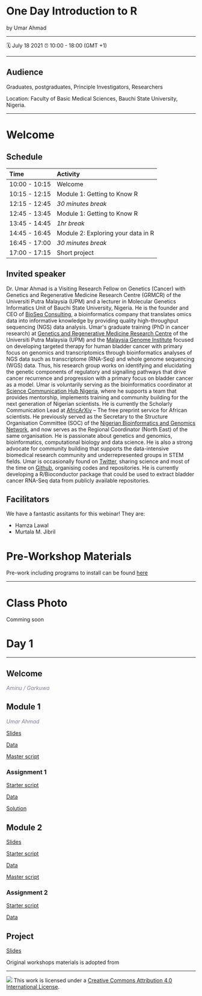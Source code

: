 # One Day Introduction to R

by Umar Ahmad

-----

:spiral_calendar: July 18 2021
:alarm_clock:     10:00 - 18:00 (GMT +1) 

-----

## Audience
Graduates, postgraduates, Principle Investigators, Researchers

Location: Faculty of Basic Medical Sciences, Bauchi State University, Nigeria.

-----


# Welcome <a id="welcome"></a>


## Schedule

| Time          | Activity         |
| :------------ | :--------------- |
| 10:00 - 10:15 | Welcome          |
| 10:15 - 12:15 | Module 1: Getting to Know R |
| 12:15 - 12:45 | *30 minutes break* |
| 12:45 - 13:45 | Module 1: Getting to Know R |
| 13:45 - 14:45 | *1hr  break*   |
| 14:45 - 16:45 | Module 2: Exploring your data in R |
| 16:45 - 17:00 | *30 minutes break* |
| 17:00 - 17:15 | Short project      |


## Invited speaker 

Dr. Umar Ahmad is a Visiting Research Fellow on Genetics (Cancer) with Genetics and Regenerative Medicine Research Centre (GRMCR) of the Universiti Putra Malaysia (UPM) and a lecturer in Molecular Genetics Informatics Unit of Bauchi State University, Nigeria. He is the founder and CEO of [BioSeq Consulting](https://bioseqc.com/), a bioinformatics company that translates omics data into informative knowledge by providing quality high-throughput sequencing (NGS) data analysis. Umar's graduate training (PhD in cancer research) at [Genetics and Regenerative Medicine Research Centre](https://grmrc.org/) of the Universiti Putra Malaysia (UPM) and the [Malaysia Genome Institute](https://mgi-nibm.my/v5/index.php) focused on developing targeted therapy for human bladder cancer with primary focus on genomics and transcriptomics through bioinformatics analyses of NGS data such as transcriptome (RNA-Seq) and whole genome sequencing (WGS) data. Thus, his research group works on identifying and elucidating the genetic components of regulatory and signalling pathways that drive cancer recurrence and progression with a primary focus on bladder cancer as a model. Umar is voluntarily serving as the bioinformatics coordinator at [Science Communication Hub Nigeria](https://www.scicomnigeria.org/), where he supports a team that provides mentorship, implements training and community building for the next generation of Nigerian scientists. He is currently the Scholarly Communication Lead at [AfricArXiv](https://info.africarxiv.org/) – The free preprint service for African scientists. He previously served as the Secretary to the Structure Organisation Committee (SOC) of the [Nigerian Bioinformatics and Genomics Network](http://www.nbgnetwork.org/), and now serves as the Regional Coordinator (North East) of the same organisation. He is passionate about genetics and genomics, bioinformatics, computational biology and data science. He is also a strong advocate for community building that supports the data-intensive biomedical research community and underrepresented groups in STEM fields. Umar is occasionally found on [Twitter](https://twitter.com/babasaraki1), sharing science and most of the time on [Github](https://github.com/babasaraki), organising codes and repositories. He is currently developing a R/Bioconductor package that could be used to extract bladder cancer RNA-Seq data from publicly available repositories.


## Facilitators 

We have a fantastic assitants for this webinar! They are:

- Hamza Lawal
- Murtala M. Jibril


# Pre-Workshop Materials <a id="preworkshop"></a>

Pre-work including programs to install can be found [here](https://github.com/babasaraki)


***

# Class Photo

Comming soon

# Day 1 <a id="day1"></a>

***

## Welcome

*<font color="#827e9c">Aminu / Garkuwa </font>*
 
 ## Module 1
 
 *<font color="#827e9c">Umar Ahmad</font>* 
 
 [Slides](https://drive.google.com/file/d/1r2I7K6qOzUD5uyg6bb90BkC3g5x_vKwt/view?usp=sharing)

 [Data](https://docs.google.com/spreadsheets/d/172HY7RSYGaKi2jYMWbae80g0E2HxNBtceH9rQo5SRZo/edit?usp=sharing)
 
 [Master script](https://drive.google.com/file/d/1JBxZD6Xb2vKETA-5a-0S9LKZmwA3Io97/view?usp=sharing)
 
### Assignment 1 

[Starter script](https://drive.google.com/file/d/1NLsnVHOToG4OY9pWFrwYu60JG6NP3NjP/view?usp=sharing)

[Data](https://drive.google.com/file/d/1l3oCfJrn2ztoUjkpkctTr5_WGjFvD9JQ/view?usp=sharing)

[Solution](https://drive.google.com/file/d/1ULynyWmbZm035qhG88sQzYt4sEGXGADx/view?usp=sharing)

## Module 2

[Slides](https://drive.google.com/file/d/149V1hnFRZiAt5_tqDwVJNeI1baEBSVKh/view?usp=sharing)

[Starter script](https://drive.google.com/file/d/1w31LrBcjFJ46iCo992sIO01BbhKHAG7-/view?usp=sharing)

[Data](https://drive.google.com/file/d/1XeP5vWIv0uJXS8kvJT7CXa3b6APpKU3T/view?usp=sharing)

[Master script](https://drive.google.com/file/d/148vakGizrsq_7N69LfdXJbmLSlXsemDh/view?usp=sharing)

### Assignment 2 

[Starter script](https://drive.google.com/file/d/1PBkXgGVWOx9yRK6XNECcCstcDCfGENh3/view?usp=sharing)

[Data](https://drive.google.com/file/d/10uwH8Acm0-_XFMqBAgmvCrwyKKhpTkME/view?usp=sharing)

## Project

[Slides](https://drive.google.com/file/d/1H2EHnOBeMWyvkcAVcju8DddyExQuHXVm/view?usp=sharing)


Original workshops materials is adopted from 

-----

![](https://i.creativecommons.org/l/by/4.0/88x31.png) This work is
licensed under a [Creative Commons Attribution 4.0 International
License](https://creativecommons.org/licenses/by/4.0/).



